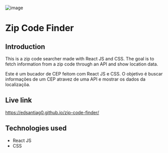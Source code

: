 ![image](https://user-images.githubusercontent.com/123377293/234136770-a6a6a3b3-f407-4a2a-a33c-58e9d0cc3b05.png)

# Zip Code Finder 

## Introduction 

This is a zip code searcher made with React JS and CSS. The goal is to fetch information from a zip code through an API and show location data.

Este é um bucador de CEP feitom com React JS e CSS. O objetivo é buscar informações de um CEP atravez de uma API e mostrar os dados da localizaçõa.

## Live link

https://edsantiag0.github.io/zip-code-finder/

## Technologies used

- React JS
- CSS
